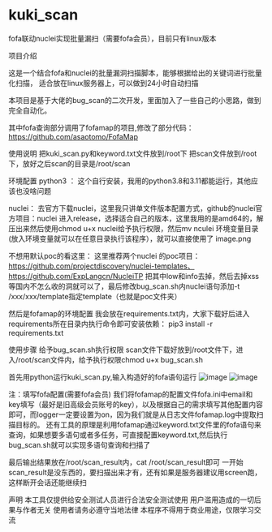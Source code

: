# kuki_scan
fofa联动nuclei实现批量漏扫（需要fofa会员），目前只有linux版本

项目介绍


这是一个结合fofa和nuclei的批量漏洞扫描脚本，能够根据给出的关键词进行批量化扫描， 适合放在linux服务器上，可以做到24小时自动扫描

本项目是基于大佬的bug_scan的二次开发，里面加入了一些自己的小思路，做到完全自动化。

其中fofa查询部分调用了fofamap的项目,修改了部分代码：https://github.com/asaotomo/FofaMap

使用说明
把kuki_scan.py和keyword.txt文件放到/root下
把scan文件放到/root下，放好之后scan的目录是/root/scan

环境配置
python3 ：
这个自行安装，我用的python3.8和3.11都能运行，其他应该也没啥问题 

nuclei：
去官方下载nuclei，这里我只讲单文件版本配置方式，github的nuclei官方项目：nuclei 进入release，选择适合自己的版本，这里我用的是amd64的，解压出来然后使用chmod u+x nuclei给予执行权限，然后mv nculei 环境变量目录(放入环境变量就可以在任意目录执行该程序），就可以直接使用了 image.png

不想用默认poc的看这里： 这里推荐两个nuclei 的poc项目：https://github.com/projectdiscovery/nuclei-templates、https://github.com/ExpLangcn/NucleiTP 把其中low和info去掉，然后去掉xss等国内不怎么收的洞就可以了，最后修改bug_scan.sh内nuclei语句添加-t /xxx/xxx/template指定template（也就是poc文件夹）

然后是fofamap的环境配置
我会放在requirements.txt内，大家下载好后进入requirements所在目录内执行命令即可安装依赖： pip3 install -r requirements.txt

使用步骤
给予bug_scan.sh执行权限
scan文件下载好放到/root文件下，进入/root/scan文件内，给予执行权限chmod u+x bug_scan.sh

首先用python运行kuki_scan.py,输入构造好的fofa语句运行
![image](https://github.com/kukily/kuki_scan/assets/156706190/65d86a21-adb9-40fb-9b29-69dba7397139)
![image](https://github.com/kukily/kuki_scan/assets/156706190/9dae94b0-971e-47b7-ad11-d35c708ad080)


注：填写fofa配置(需要fofa会员)
我们将fofamap的配置文件fofa.ini中email和key填写（最好是旧高级会员账号的key），以及根据自己的需求填写其他配置内容即可，而logger一定要设置为on，因为我们就是从日志文件fofamap.log中提取扫描目标的。
还有工具的原理是利用fofamap通过keyword.txt文件里的fofa语句来查询，如果想要多语句或者多任务，可直接配置keyword.txt,然后执行bug_scan.sh就可以实现多语句查询和扫描了

最后输出结果放在/root/scan_result内，cat /root/scan_result即可 一开始scan_result是没东西的，要扫描出来才有，还有如果是服务器建议用screen跑，这样断开会话还能继续扫

声明
本工具仅提供给安全测试人员进行合法安全测试使用 用户滥用造成的一切后果与作者无关 使用者请务必遵守当地法律 本程序不得用于商业用途，仅限学习交流
